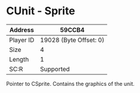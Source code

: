 
#  CUnit - Sprite
Address   | 59CCB4
----------|-------------
Player ID | 19028 (Byte Offset: 0)
Size 	  | 4
Length 	  | 1
SC:R      | Supported

Pointer to CSprite. Contains the graphics of the unit.
